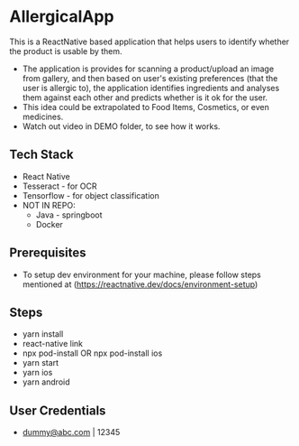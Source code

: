 # AllergicalApp

This is a ReactNative based application that helps users to identify whether the product is usable by them.

- The application is provides for scanning a product/upload an image from gallery, and then based on user's existing preferences (that the user is allergic to), the application identifies ingredients and analyses them against each other and predicts whether is it ok for the user.
- This idea could be extrapolated to Food Items, Cosmetics, or even medicines.
- Watch out video in DEMO folder, to see how it works.

## Tech Stack

- React Native
- Tesseract - for OCR
- Tensorflow - for object classification
- NOT IN REPO:
  - Java - springboot
  - Docker

## Prerequisites

- To setup dev environment for your machine, please follow steps mentioned at (https://reactnative.dev/docs/environment-setup)

## Steps

- yarn install
- react-native link
- npx pod-install OR npx pod-install ios
- yarn start
- yarn ios
- yarn android

## User Credentials

- dummy@abc.com | 12345
